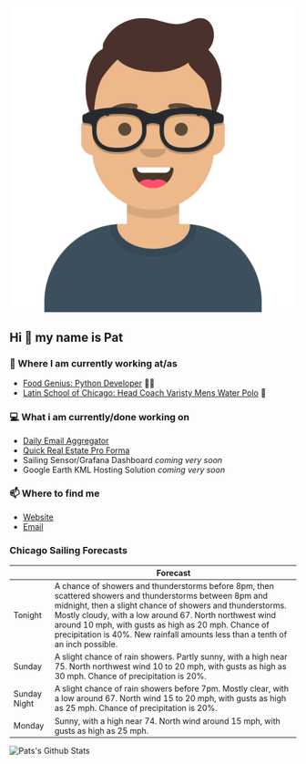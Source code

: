 [![Social banner for p-j-falconer](https://raw.githubusercontent.com/P-J-FALCONER/P-J-FALCONER/master/assets/avataaars.svg)](https://patfalconer.com/)
## Hi :wave: my name is Pat

### 💼 Where I am currently working at/as
- [Food Genius: Python Developer](https://getfoodgenius.com/) 🍔🐍
- [Latin School of Chicago: Head Coach Varisty Mens Water Polo](https://www.latinschool.org/) 🤽


### 💻 What i am currently/done working on
 - [Daily Email Aggregator](https://github.com/P-J-FALCONER/dott_daily_mail)
 - [Quick Real Estate Pro Forma](https://github.com/P-J-FALCONER/henry)
 - Sailing Sensor/Grafana Dashboard *coming very soon*
 - Google Earth KML Hosting Solution *coming very soon*

### 📫 Where to find me
 - [Website](https://patfalconer.com/)
 - [Email](mailto:patrick.j.falconer@gmail.com)


### Chicago Sailing Forecasts
|   | Forecast  |
|---|---|
| Tonight | A chance of showers and thunderstorms before 8pm, then scattered showers and thunderstorms between 8pm and midnight, then a slight chance of showers and thunderstorms. Mostly cloudy, with a low around 67. North northwest wind around 10 mph, with gusts as high as 20 mph. Chance of precipitation is 40%. New rainfall amounts less than a tenth of an inch possible. |
| Sunday | A slight chance of rain showers. Partly sunny, with a high near 75. North northwest wind 10 to 20 mph, with gusts as high as 30 mph. Chance of precipitation is 20%. |
| Sunday Night | A slight chance of rain showers before 7pm. Mostly clear, with a low around 67. North wind 15 to 20 mph, with gusts as high as 25 mph. Chance of precipitation is 20%. |
| Monday | Sunny, with a high near 74. North wind around 15 mph, with gusts as high as 25 mph. |

![Pats's Github Stats](https://github-readme-stats.vercel.app/api?username=p-j-falconer&show_icons=true&theme=radical)
